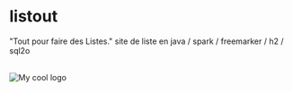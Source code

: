 # listout
"Tout pour faire des Listes."
site de liste en java / spark / freemarker / h2 / sql2o

</br>
<img src="/src/main/ressource/jeu de dammm.jpg" alt="My cool logo"/>
</br>

